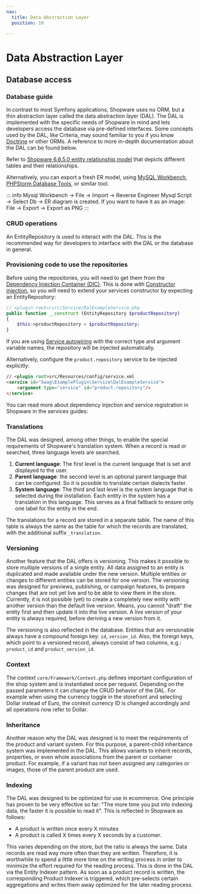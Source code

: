 ```yaml
---
nav:
  title: Data Abstraction Layer
  position: 10

---
```


# Data Abstraction Layer

## Database access

### Database guide

In contrast to most Symfony applications, Shopware uses no ORM, but a thin abstraction layer called the data abstraction layer \(DAL\).
The DAL is implemented with the specific needs of Shopware in mind and lets developers access the database via pre-defined interfaces.
Some concepts used by the DAL, like Criteria, may sound familiar to you if you know [Doctrine](https://symfony.com/doc/current/doctrine.html) or other ORMs.
A reference to more in-depth documentation about the DAL can be found below.

Refer to [Shopware 6.6.5.0 entity relationship model](../../../assets/shopware6-erd.pdf) that depicts different tables and their relationships.

Alternatively, you can export a fresh ER model, using [MySQL Workbench](https://dev.mysql.com/doc/workbench/en/wb-reverse-engineering.html), [PHPStorm Database Tools](https://www.jetbrains.com/help/phpstorm/creating-diagrams.html), or similar tool.

::: info
Mysql Workbench → File → Import → Reverse Engineer Mysql Script → Select Db → ER diagram is created.
If you want to have it as an image: File → Export → Export as PNG
:::

### CRUD operations

An EntityRepository is used to interact with the DAL.
This is the recommended way for developers to interface with the DAL or the database in general.

### Provisioning code to use the repositories

Before using the repositories, you will need to get them from the [Dependency Injection Container (DIC)](../../guides/plugins/plugins/plugin-fundamentals/dependency-injection).
This is done with [Constructor injection](https://symfony.com/doc/current/service_container/injection_types.html#constructor-injection), so you will need to extend your services constructor by expecting an EntityRepository:

```php
// <plugin root>/src/Service/DalExampleService.php
public function __construct (EntityRepository $productRepository)
{
    $this->productRepository = $productRepository;
}
```

If you are using [Service autowiring](https://symfony.com/doc/current/service_container/autowiring.html) with the correct type and argument variable names, the repository will be injected automatically.

Alternatively, configure the `product.repository` service to be injected explicitly:

```html
// <plugin root>src/Resources/config/service.xml
<service id="Swag\ExamplePlugin\Service\DalExampleService">
    <argument type="service" id="product.repository"/>
</service>
```

You can read more about dependency injection and service registration in Shopware in the services guides:

<PageRef page="../../guides/plugins/plugins/plugin-fundamentals/add-custom-service" />

### Translations

The DAL was designed, among other things, to enable the special requirements of Shopware's translation system.
When a record is read or searched, three language levels are searched.

1. **Current language**: The first level is the current language that is set and displayed to the user.
2. **Parent language**: the second level is an optional parent language that can be configured.
So it is possible to translate certain dialects faster.
3. **System language**: The third and last level is the system language that is selected during the installation.
Each entity in the system has a translation in this language.
This serves as a final fallback to ensure only one label for the entity in the end.

The translations for a record are stored in a separate table.
The name of this table is always the same as the table for which the records are translated, with the additional suffix `_translation`.

### Versioning

Another feature that the DAL offers is versioning.
This makes it possible to store multiple versions of a single entity.
All data assigned to an entity is duplicated and made available under the new version.
Multiple entities or changes to different entities can be stored for one version.
The versioning was designed for previews, publishing, or campaign features, to prepare changes that are not yet live and to be able to view them in the store.
Currently, it is not possible (yet) to create a completely new entity with another version than the default live version.
Means, you cannot "draft" the entity first and then update it into the live version.
A live version of your entity is always required, before deriving a new version from it.

The versioning is also reflected in the database.
Entities that are versionable always have a compound foreign key: `id`, `version_id`.
Also, the foreign keys, which point to a versioned record, always consist of two columns, e.g.: `product_id` and `product_version_id`.

### Context

The context `core/Framework/Context.php` defines important configuration of the shop system and is instantiated once per request.
Depending on the passed parameters it can change the CRUD behavior of the DAL.
For example when using the currency toggle in the storefront and selecting Dollar instead of Euro, the context currency ID is changed accordingly and all operations now refer to Dollar.

### Inheritance

Another reason why the DAL was designed is to meet the requirements of the product and variant system.
For this purpose, a parent-child inheritance system was implemented in the DAL.
This allows variants to inherit records, properties, or even whole associations from the parent or container product.
For example, if a variant has not been assigned any categories or images, those of the parent product are used.

### Indexing

The DAL was designed to be optimized for use in ecommerce.
One principle has proven to be very effective so far: "The more time you put into indexing data, the faster it is possible to read it".
This is reflected in Shopware as follows:

* A product is written once every X minutes
* A product is called X times every X seconds by a customer.

This varies depending on the store, but the ratio is always the same.
Data records are read way more often than they are written.
Therefore, it is worthwhile to spend a little more time on the writing process in order to minimize the effort required for the reading process.
This is done in the DAL via the Entity Indexer pattern.
As soon as a product record is written, the corresponding Product Indexer is triggered, which pre-selects certain aggregations and writes them away optimized for the later reading process.
